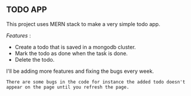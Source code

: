## TODO APP

This project uses MERN stack to make a very simple todo app.

*Features* :

- Create a todo that is saved in a mongodb cluster.
- Mark the todo as done when the task is done.
- Delete the todo.

I'll be adding more features and fixing the bugs every week.

``` There are some bugs in the code for instance the added todo doesn't appear on the page until you refresh the page. ```
